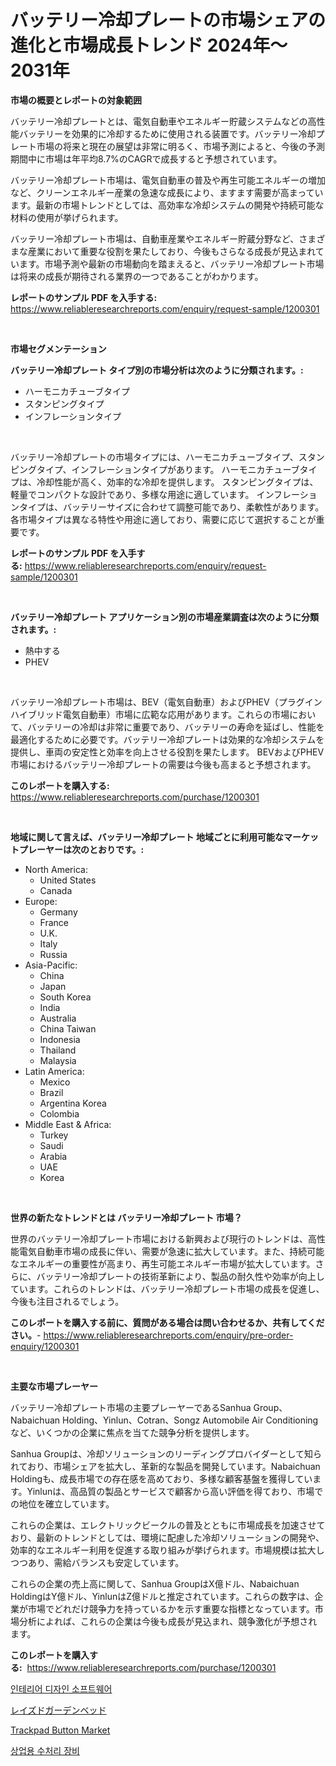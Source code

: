 <p><h1>バッテリー冷却プレートの市場シェアの進化と市場成長トレンド 2024年〜2031年</h1></p><p><strong>市場の概要とレポートの対象範囲</strong></p>
<p><p>バッテリー冷却プレートとは、電気自動車やエネルギー貯蔵システムなどの高性能バッテリーを効果的に冷却するために使用される装置です。バッテリー冷却プレート市場の将来と現在の展望は非常に明るく、市場予測によると、今後の予測期間中に市場は年平均8.7%のCAGRで成長すると予想されています。</p><p>バッテリー冷却プレート市場は、電気自動車の普及や再生可能エネルギーの増加など、クリーンエネルギー産業の急速な成長により、ますます需要が高まっています。最新の市場トレンドとしては、高効率な冷却システムの開発や持続可能な材料の使用が挙げられます。</p><p>バッテリー冷却プレート市場は、自動車産業やエネルギー貯蔵分野など、さまざまな産業において重要な役割を果たしており、今後もさらなる成長が見込まれています。市場予測や最新の市場動向を踏まえると、バッテリー冷却プレート市場は将来の成長が期待される業界の一つであることがわかります。</p></p>
<p><strong>レポートのサンプル PDF を入手する:</strong> <a href="https://www.reliableresearchreports.com/enquiry/request-sample/1200301">https://www.reliableresearchreports.com/enquiry/request-sample/1200301</a></p>
<p>&nbsp;</p>
<p><strong>市場セグメンテーション</strong></p>
<p><strong>バッテリー冷却プレート タイプ別の市場分析は次のように分類されます。:</strong></p>
<p><ul><li>ハーモニカチューブタイプ</li><li>スタンピングタイプ</li><li>インフレーションタイプ</li></ul></p>
<p>&nbsp;</p>
<p><p>バッテリー冷却プレートの市場タイプには、ハーモニカチューブタイプ、スタンピングタイプ、インフレーションタイプがあります。 ハーモニカチューブタイプは、冷却性能が高く、効率的な冷却を提供します。 スタンピングタイプは、軽量でコンパクトな設計であり、多様な用途に適しています。 インフレーションタイプは、バッテリーサイズに合わせて調整可能であり、柔軟性があります。 各市場タイプは異なる特性や用途に適しており、需要に応じて選択することが重要です。</p></p>
<p><strong>レポートのサンプル PDF を入手する:</strong>&nbsp;<a href="https://www.reliableresearchreports.com/enquiry/request-sample/1200301">https://www.reliableresearchreports.com/enquiry/request-sample/1200301</a></p>
<p>&nbsp;</p>
<p><strong> バッテリー冷却プレート アプリケーション別の市場産業調査は次のように分類されます。:</strong></p>
<p><ul><li>熱中する</li><li>PHEV</li></ul></p>
<p>&nbsp;</p>
<p><p>バッテリー冷却プレート市場は、BEV（電気自動車）およびPHEV（プラグインハイブリッド電気自動車）市場に広範な応用があります。これらの市場において、バッテリーの冷却は非常に重要であり、バッテリーの寿命を延ばし、性能を最適化するために必要です。バッテリー冷却プレートは効果的な冷却システムを提供し、車両の安定性と効率を向上させる役割を果たします。 BEVおよびPHEV市場におけるバッテリー冷却プレートの需要は今後も高まると予想されます。</p></p>
<p><strong>このレポートを購入する:</strong>&nbsp; <a href="https://www.reliableresearchreports.com/purchase/1200301">https://www.reliableresearchreports.com/purchase/1200301</a></p>
<p>&nbsp;</p>
<p><strong>地域に関して言えば、バッテリー冷却プレート 地域ごとに利用可能なマーケットプレーヤーは次のとおりです。:</strong></p>
<p><ul>
    <li>
        North America:
        <ul>
            <li>United States</li>
            <li>Canada</li>
        </ul>
    </li>
    <li>
        Europe:
        <ul>
            <li>Germany</li>
            <li>France</li>
            <li>U.K.</li>
            <li>Italy</li>
            <li>Russia</li>
        </ul>
    </li>
    <li>
        Asia-Pacific:
        <ul>
            <li>China</li>
            <li>Japan</li>
            <li>South Korea</li>
            <li>India</li>
            <li>Australia</li>
            <li>China Taiwan</li>
            <li>Indonesia</li>
            <li>Thailand</li>
            <li>Malaysia</li>
        </ul>
    </li>
    <li>
        Latin America:
        <ul>
            <li>Mexico</li>
            <li>Brazil</li>
            <li>Argentina Korea</li>
            <li>Colombia</li>
        </ul>
    </li>
    <li>
        Middle East & Africa:
        <ul>
            <li>Turkey</li>
            <li>Saudi</li>
            <li>Arabia</li>
            <li>UAE</li>
            <li>Korea</li>
        </ul>
    </li>
    </ul></p>
<p>&nbsp;</p>
<p><strong>世界の新たなトレンドとは バッテリー冷却プレート 市場？</strong></p>
<p><p>世界のバッテリー冷却プレート市場における新興および現行のトレンドは、高性能電気自動車市場の成長に伴い、需要が急速に拡大しています。また、持続可能なエネルギーの重要性が高まり、再生可能エネルギー市場が拡大しています。さらに、バッテリー冷却プレートの技術革新により、製品の耐久性や効率が向上しています。これらのトレンドは、バッテリー冷却プレート市場の成長を促進し、今後も注目されるでしょう。</p></p>
<p><strong>このレポートを購入する前に、質問がある場合は問い合わせるか、共有してください。</strong>- <a href="https://www.reliableresearchreports.com/enquiry/pre-order-enquiry/1200301">https://www.reliableresearchreports.com/enquiry/pre-order-enquiry/1200301</a></p>
<p>&nbsp;</p>
<p><strong>主要な市場プレーヤー</strong></p>
<p><p>バッテリー冷却プレート市場の主要プレーヤーであるSanhua Group、Nabaichuan Holding、Yinlun、Cotran、Songz Automobile Air Conditioningなど、いくつかの企業に焦点を当てた競争分析を提供します。</p><p>Sanhua Groupは、冷却ソリューションのリーディングプロバイダーとして知られており、市場シェアを拡大し、革新的な製品を開発しています。Nabaichuan Holdingも、成長市場での存在感を高めており、多様な顧客基盤を獲得しています。Yinlunは、高品質の製品とサービスで顧客から高い評価を得ており、市場での地位を確立しています。</p><p>これらの企業は、エレクトリックビークルの普及とともに市場成長を加速させており、最新のトレンドとしては、環境に配慮した冷却ソリューションの開発や、効率的なエネルギー利用を促進する取り組みが挙げられます。市場規模は拡大しつつあり、需給バランスも安定しています。</p><p>これらの企業の売上高に関して、Sanhua GroupはX億ドル、Nabaichuan HoldingはY億ドル、YinlunはZ億ドルと推定されています。これらの数字は、企業が市場でどれだけ競争力を持っているかを示す重要な指標となっています。市場分析によれば、これらの企業は今後も成長が見込まれ、競争激化が予想されます。</p></p>
<p><strong>このレポートを購入する:</strong>&nbsp;&nbsp;<a href="https://www.reliableresearchreports.com/purchase/1200301">https://www.reliableresearchreports.com/purchase/1200301</a></p>
<p><p><a href="https://github.com/Elenrrera7685/Market-Research-Report-List-1/blob/main/138249810997.md">인테리어 디자인 소프트웨어</a></p><p><a href="https://github.com/ReyesKohler20231/Market-Research-Report-List-1/blob/main/144581011833.md">レイズドガーデンベッド</a></p><p><a href="https://github.com/Whitneyboyettebo9kiw7yr13/Market-Research-Report-List-1/blob/main/trackpad-button-market.md">Trackpad Button Market</a></p><p><a href="https://github.com/sammyUltyylrich9067856/Market-Research-Report-List-1/blob/main/795259810998.md">상업용 수처리 장비</a></p></p>